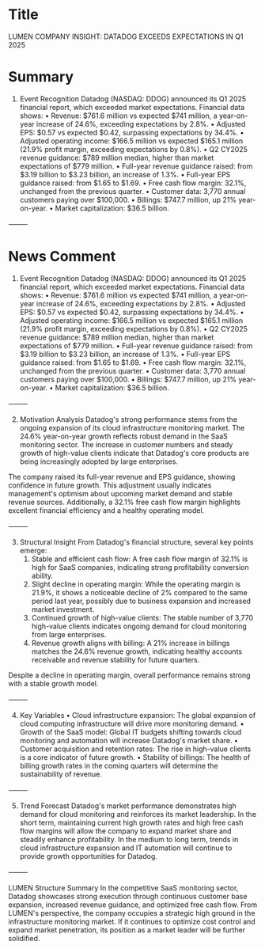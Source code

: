 # Title
LUMEN COMPANY INSIGHT: DATADOG EXCEEDS EXPECTATIONS IN Q1 2025

# Summary
1. Event Recognition
Datadog (NASDAQ: DDOG) announced its Q1 2025 financial report, which exceeded market expectations. Financial data shows:
   • Revenue: $761.6 million vs expected $741 million, a year-on-year increase of 24.6%, exceeding expectations by 2.8%.
   • Adjusted EPS: $0.57 vs expected $0.42, surpassing expectations by 34.4%.
   • Adjusted operating income: $166.5 million vs expected $165.1 million (21.9% profit margin, exceeding expectations by 0.8%).
   • Q2 CY2025 revenue guidance: $789 million median, higher than market expectations of $779 million.
   • Full-year revenue guidance raised: from $3.19 billion to $3.23 billion, an increase of 1.3%.
   • Full-year EPS guidance raised: from $1.65 to $1.69.
   • Free cash flow margin: 32.1%, unchanged from the previous quarter.
   • Customer data: 3,770 annual customers paying over $100,000.
   • Billings: $747.7 million, up 21% year-on-year.
   • Market capitalization: $36.5 billion.

⸻

# News Comment
1. Event Recognition
Datadog (NASDAQ: DDOG) announced its Q1 2025 financial report, which exceeded market expectations. Financial data shows:
   • Revenue: $761.6 million vs expected $741 million, a year-on-year increase of 24.6%, exceeding expectations by 2.8%.
   • Adjusted EPS: $0.57 vs expected $0.42, surpassing expectations by 34.4%.
   • Adjusted operating income: $166.5 million vs expected $165.1 million (21.9% profit margin, exceeding expectations by 0.8%).
   • Q2 CY2025 revenue guidance: $789 million median, higher than market expectations of $779 million.
   • Full-year revenue guidance raised: from $3.19 billion to $3.23 billion, an increase of 1.3%.
   • Full-year EPS guidance raised: from $1.65 to $1.69.
   • Free cash flow margin: 32.1%, unchanged from the previous quarter.
   • Customer data: 3,770 annual customers paying over $100,000.
   • Billings: $747.7 million, up 21% year-on-year.
   • Market capitalization: $36.5 billion.

⸻

2. Motivation Analysis
Datadog's strong performance stems from the ongoing expansion of its cloud infrastructure monitoring market. The 24.6% year-on-year growth reflects robust demand in the SaaS monitoring sector. The increase in customer numbers and steady growth of high-value clients indicate that Datadog's core products are being increasingly adopted by large enterprises.

The company raised its full-year revenue and EPS guidance, showing confidence in future growth. This adjustment usually indicates management's optimism about upcoming market demand and stable revenue sources. Additionally, a 32.1% free cash flow margin highlights excellent financial efficiency and a healthy operating model.

⸻

3. Structural Insight
From Datadog's financial structure, several key points emerge:
   1. Stable and efficient cash flow: A free cash flow margin of 32.1% is high for SaaS companies, indicating strong profitability conversion ability.
   2. Slight decline in operating margin: While the operating margin is 21.9%, it shows a noticeable decline of 2% compared to the same period last year, possibly due to business expansion and increased market investment.
   3. Continued growth of high-value clients: The stable number of 3,770 high-value clients indicates ongoing demand for cloud monitoring from large enterprises.
   4. Revenue growth aligns with billing: A 21% increase in billings matches the 24.6% revenue growth, indicating healthy accounts receivable and revenue stability for future quarters.

Despite a decline in operating margin, overall performance remains strong with a stable growth model.

⸻

4. Key Variables
   • Cloud infrastructure expansion: The global expansion of cloud computing infrastructure will drive more monitoring demand.
   • Growth of the SaaS model: Global IT budgets shifting towards cloud monitoring and automation will increase Datadog's market share.
   • Customer acquisition and retention rates: The rise in high-value clients is a core indicator of future growth.
   • Stability of billings: The health of billing growth rates in the coming quarters will determine the sustainability of revenue.

⸻

5. Trend Forecast
Datadog's market performance demonstrates high demand for cloud monitoring and reinforces its market leadership. In the short term, maintaining current high growth rates and high free cash flow margins will allow the company to expand market share and steadily enhance profitability. In the medium to long term, trends in cloud infrastructure expansion and IT automation will continue to provide growth opportunities for Datadog.

⸻

LUMEN Structure Summary
In the competitive SaaS monitoring sector, Datadog showcases strong execution through continuous customer base expansion, increased revenue guidance, and optimized free cash flow. From LUMEN's perspective, the company occupies a strategic high ground in the infrastructure monitoring market. If it continues to optimize cost control and expand market penetration, its position as a market leader will be further solidified.
